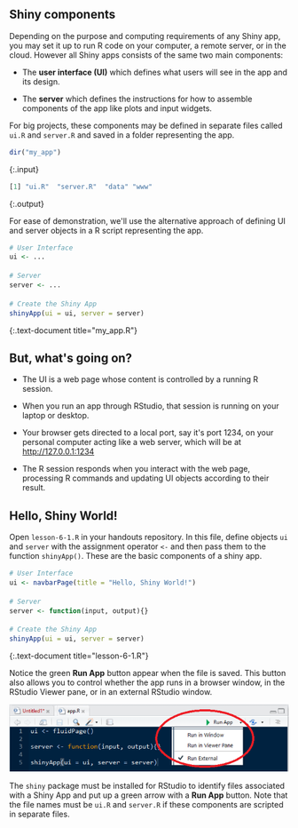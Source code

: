 ---
---

## Shiny components

Depending on the purpose and computing requirements of any Shiny app, you may set it up to run R code on your computer, a remote server, or in the cloud.
However all Shiny apps consists of the same two main components:

- The **user interface (UI)** which defines what users will see in the app and its design.

- The **server** which defines the instructions for how to assemble components of the app like plots and input widgets.

<!--split-->

For big projects, these components may be defined in separate files called `ui.R` and `server.R` and saved in a folder representing the app.

~~~r
dir("my_app")
~~~
{:.input}

~~~r
[1] "ui.R"  "server.R"  "data" "www"
~~~
{:.output}

<!--split-->

For ease of demonstration, we'll use the alternative approach of defining UI and server objects in a R script representing the app.


~~~r
# User Interface
ui <- ... 

# Server
server <- ...

# Create the Shiny App
shinyApp(ui = ui, server = server)
~~~
{:.text-document title="my_app.R"}

<!--split-->

## But, what's going on?

- The UI is a web page whose content is controlled by a running R session.

- When you run an app through RStudio, that session is running on your laptop or desktop.

- Your browser gets directed to a local port, say it's port 1234, on your personal computer acting like a web server, which will be at <http://127.0.0.1:1234>

- The R session responds when you interact with the web page, processing R commands and updating UI objects according to their result.

<!--split-->

## Hello, Shiny World!

Open `lesson-6-1.R` in your handouts repository.
In this file, define objects `ui` and `server` with the assignment operator `<-` and then pass them to the function `shinyApp()`.
These are the basic components of a shiny app.


~~~r
# User Interface
ui <- navbarPage(title = "Hello, Shiny World!")

# Server
server <- function(input, output){}

# Create the Shiny App
shinyApp(ui = ui, server = server)
~~~
{:.text-document title="lesson-6-1.R"}

Notice the green **Run App** button appear when the file is saved.
This button also allows you to control whether the app runs in a browser window, in the RStudio Viewer pane, or in an external RStudio window.

![](images/runapp.png)

<aside class="notes" markdown="block">

The `shiny` package must be installed for RStudio to identify files associated with a Shiny App and put up a green arrow with a **Run App** button.
Note that the file names must be `ui.R` and `server.R` if these components are scripted in separate files.

</aside>

